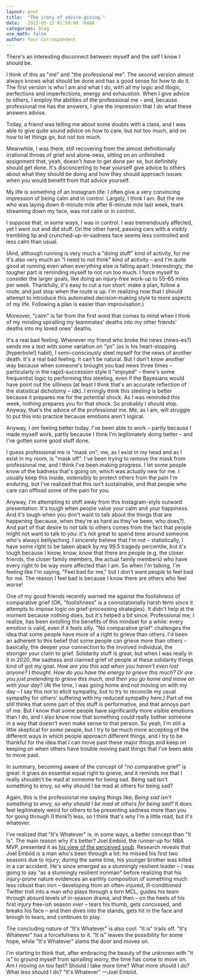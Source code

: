 ```yaml
---
layout: post
title:  "The irony of advice-giving."
date:   2022-05-12 01:59:00 -0400
categories: blog
use_math: false
author: Your Correspondent
---
```


There's an interesting disconnect between myself and the self I know I should be.

I think of this as "me" and "the professional me". The second version almost always knows what should be done and has a good sense for how to do it. The first version is who I am and what I do, with all my logic and illogic, perfections and imperfections, energy and exhaustion. When I give advice to others, I employ the abilities of the professional me &ndash; and, because professional me has the answers, I give the impression that I do what these answers advise.

Today, a friend was telling me about some doubts with a class, and I was able to give quite sound advice on how to care, but not too much, and on how to let things go, but not too much.

Meanwhile, I was there, still recovering from the almost definitionally irrational throes of grief and alone-ness, sitting on an unfinished assignment that, yeah, doesn't *have* to get done per se, but definitely should get done. It's disconcerting to hear yourself give advice to others about what they should be doing and how they should approach issues when you would benefit from that advice yourself.

My life is something of an Instagram life: I often give a very convincing impression of being calm and in control. Largely, I think I am. But the me who was laying down 6-minute mile after 6-minute mile last week, tears streaming down my face, was not calm or in control.

I suppose that, in some ways, I was in control. I was tremendously affected, yet I went out and did stuff. On the other hand, passing cars with a visibly trembling lip and crunched-up-in-sadness face seems less controlled and less calm than usual.

(And, although running is very much a "doing stuff" kind of activity, for me it's also very much an "I need to not think" kind of activity &ndash; and I'm quite good at running even when everything else is falling apart. Interestingly, the tougher part is reminding myself to not run too much. I force myself to consider the larger goals, like doing an injury-free work-up to 55&ndash;65 miles per week. Thankfully, it's easy to cut a run short: make a plan, follow a route, and just stop when the route is up. I'm realizing now that I should attempt to introduce this automated decision-making style to more aspects of my life. Following a plan is easier than improvisation.)

Moreover, "calm" is far from the first word that comes to mind when I think of my minding spiralling my teammates' deaths into my other friends' deaths into my loved ones' deaths.

It's a real bad feeling. Whenever my friend who broke the news (news-es?) sends me a text with some variation on "yo" (as is his heart-stopping [hyperbole!] habit), I semi-consciously steel myself for the news of another death. It's a real bad feeling. It can't be natural. But I don't know another way because when someone's brought you bad news three times &ndash; particularly in the rapid-succession style it "enjoyed" &ndash; there's some frequentist logic to performing this steeling, even if the Bayesians would have point out the silliness (at least I think that's an accurate reflection of the statistical dichotomy &ndash; idk). I erringly think this steeling is better because it prepares me for the potential shock. As I was reminded this week, nothing prepares you for that shock. So probably I should stop. Anyway, that's the advice of the professional me. Me, as I am, will struggle to put this into practice because emotions aren't logical.

Anyway, I *am* feeling better today. I've been able to work &ndash; partly because I made myself work, partly because I think I'm legitimately doing better &ndash; and I've gotten some good stuff done.

I guess professional me is "mask on"; me, as I exist in my head and as I exist in my room, is "mask off". I've been trying to remove the mask from professional me, and I think I've been making progress. I let some people know of the badness that's going on, which was actually new for me. I usually keep this inside, ostensibly to protect others from the pain I'm enduring, but I've realized that this isn't sustainable, and that people who care can offload some of the pain for you.

Anyway, I'm attempting to shift away from this Instagram-style outward presentation. It's tough when people value your calm and your happiness. And it's tough when you don't want to talk about the things that are happening (because, when they're as hard as they've been, who does?). And part of that desire to not talk to others comes from the fact that people might not want to talk to you: it's not great to spend time around someone who's always bellyaching. I sincerely believe that I'm not &ndash; statistically, I have some right to be taken aback by my 99.5 tragedy percentile, but it's tough because I know, know, *know* that there are people (e.g. the closer friends, the closer family members, the actual family members) who have every right to be way more affected than I am. So when I'm talking, I'm feeling like I'm saying, "Feel bad for me," but I don't want people to feel bad for me. The reason I feel bad is because I know there are others who feel worse!

One of my good friends recently warned me against the foolishness of comparative grief (OK, "foolishness" is a connotationally harsh term since it attempts to impose logic on grief-processing strategies). It didn't help at the moment because nothing does, but it's helped a bit since. Professional me, I realize, has been extolling the benefits of this mindset for a while: every emotion is valid, even if it feels silly. "No comparative grief" challenges the idea that some people have more of a right to grieve than others. I'd been an adherent to this belief that some people can grieve more than others &ndash; basically, the deeper your connection to the involved individual, the stronger your claim to grief. Solidarity stuff is great, but when I was really in it in 2020, the sadness and claimed grief of people at these solidarity things kind of got my goat. *How are you this sad when you haven't even lost anyone?* I thought. *How do you have the energy to grieve this much? Or are you just pretending to grieve this much, and then you go home and move on with your day?* (At the time, I was going home and not moving on with my day &ndash; I say this not to elicit sympathy, but to try to reconcile my usual sympathy for others' suffering with my reduced sympathy here.) Part of me still thinks that some part of this stuff is performative, and that annoys part of me. But I know that some people have significantly more visible emotions than I do, and I also know now that something could really bother someone in a way that doesn't even make sense to that person. So yeah, I'm still a little skeptical for *some* people, but I try to be much more accepting of the different ways in which people approach different things, and I try to be thankful for the idea that I can move past these major things and keep on keeping on when others have trouble moving past things that I've been able to move past.

In summary, becoming aware of the concept of "no comparative grief" is great: it gives an essential equal right to grieve, and it reminds me that I really shouldn't be mad at someone for being sad. Being sad isn't something to envy, so why should I be mad at others for being sad? 

Again, this is the professional me saying things like, *Being sad isn't something to envy, so why should I be mad at others for being sad?* It does feel legitimately weird for others to be presenting sadness more than you for going through (I think?) less, so I think that's why I'm a little mad, but it's whatever.

I've realized that "It's Whatever" is, in some ways, a better concept than "It Is". The main reason why it's better? Joel Embiid, the runner-up for NBA MVP, presented it as [his view of the perceived snub](https://www.espn.com/nba/story/_/id/33895406/joel-embiid-asks-else-do-win-mvp-says-all-energy-now-focused-helping-philadelphia-76ers-win-nba-title-future). Research reveals that Joel Embiid is a man who's been through a lot: he missed his first two seasons due to injury; during the same time, his younger brother was killed in a car accident. He's since emerged as a stunningly resilient leader &ndash; I was going to say "as a stunningly resilient ironman" before realizing that his injury-prone nature evidences an earthly composition of something much less robust than iron &ndash; developing from an often-injured, ill-conditioned Twitter troll into a man who plays through a torn MCL, guides his team through absurd levels of in-season drama, and then &ndash; on the heels of his first injury free-ish season *ever* &ndash; tears his thumb, gets concussed, and breaks his face &ndash; and then dives into the stands, gets hit in the face and brough to tears, and continues to play.

The concluding nature of "It's Whatever" is also cool. "It is" trails off. "It's Whatever" has a forcefulness to it. "It is" leaves the possibility for some hope, while "It's Whatever" slams the door and moves on.

I'm starting to think that, after embracing the beauty of the unknown with "it is" to ground myself from spiralling worry, the time has come to move on. Am I moving on too fast? Should I take more time? What more should I do? What less should I do? "It's Whatever" &mdash;Joel Embiid. 

